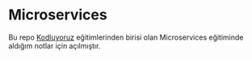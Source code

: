 ﻿# Microservices
 Bu repo [Kodluyoruz](https://www.kodluyoruz.org) eğitimlerinden birisi olan Microservices eğitiminde aldığım notlar için açılmıştır.
